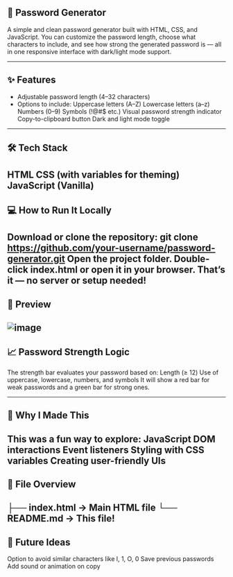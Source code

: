 ## 🔐 Password Generator
A simple and clean password generator built with HTML, CSS, and JavaScript. You can customize the password length, choose what characters to include, and see how strong the generated password is — all in one responsive interface with dark/light mode support.

---
## ✨ Features

- Adjustable password length (4–32 characters)
- Options to include:
Uppercase letters (A–Z)
Lowercase letters (a–z)
Numbers (0–9)
Symbols (!@#$ etc.)
Visual password strength indicator
Copy-to-clipboard button
Dark and light mode toggle
---
## 🛠️ Tech Stack

HTML
CSS (with variables for theming)
JavaScript (Vanilla)
---
## 💻 How to Run It Locally

Download or clone the repository:
git clone https://github.com/your-username/password-generator.git
Open the project folder.
Double-click index.html or open it in your browser.
That’s it — no server or setup needed!
---
## 📸 Preview

![image](https://github.com/user-attachments/assets/df6d6888-df9e-4608-af19-8fa698648fca)
---

## 📈 Password Strength Logic

The strength bar evaluates your password based on:
Length (≥ 12)
Use of uppercase, lowercase, numbers, and symbols
It will show a red bar for weak passwords and a green bar for strong ones.

---
## 🧠 Why I Made This

This was a fun way to explore:
JavaScript DOM interactions
Event listeners
Styling with CSS variables
Creating user-friendly UIs
---
## 📁 File Overview

├── index.html     → Main HTML file
└── README.md      → This file!
---
## 📌 Future Ideas

Option to avoid similar characters like l, 1, O, 0
Save previous passwords
Add sound or animation on copy
